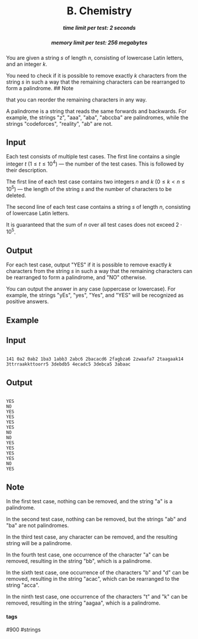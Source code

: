 <h1 style='text-align: center;'> B. Chemistry</h1>

<h5 style='text-align: center;'>time limit per test: 2 seconds</h5>
<h5 style='text-align: center;'>memory limit per test: 256 megabytes</h5>

You are given a string $s$ of length $n$, consisting of lowercase Latin letters, and an integer $k$.

You need to check if it is possible to remove exactly $k$ characters from the string $s$ in such a way that the remaining characters can be rearranged to form a palindrome. ## Note

 that you can reorder the remaining characters in any way.

A palindrome is a string that reads the same forwards and backwards. For example, the strings "z", "aaa", "aba", "abccba" are palindromes, while the strings "codeforces", "reality", "ab" are not.

## Input

Each test consists of multiple test cases. The first line contains a single integer $t$ ($1 \leq t \leq 10^4$) — the number of the test cases. This is followed by their description.

The first line of each test case contains two integers $n$ and $k$ ($0 \leq k < n \leq 10^5$) — the length of the string $s$ and the number of characters to be deleted.

The second line of each test case contains a string $s$ of length $n$, consisting of lowercase Latin letters.

It is guaranteed that the sum of $n$ over all test cases does not exceed $2 \cdot 10^5$.

## Output

For each test case, output "YES" if it is possible to remove exactly $k$ characters from the string $s$ in such a way that the remaining characters can be rearranged to form a palindrome, and "NO" otherwise.

You can output the answer in any case (uppercase or lowercase). For example, the strings "yEs", "yes", "Yes", and "YES" will be recognized as positive answers.

## Example

## Input


```

141 0a2 0ab2 1ba3 1abb3 2abc6 2bacacd6 2fagbza6 2zwaafa7 2taagaak14 3ttrraakkttoorr5 3debdb5 4ecadc5 3debca5 3abaac
```
## Output


```

YES
NO
YES
YES
YES
YES
NO
NO
YES
YES
YES
YES
NO
YES

```
## Note

In the first test case, nothing can be removed, and the string "a" is a palindrome.

In the second test case, nothing can be removed, but the strings "ab" and "ba" are not palindromes.

In the third test case, any character can be removed, and the resulting string will be a palindrome.

In the fourth test case, one occurrence of the character "a" can be removed, resulting in the string "bb", which is a palindrome.

In the sixth test case, one occurrence of the characters "b" and "d" can be removed, resulting in the string "acac", which can be rearranged to the string "acca".

In the ninth test case, one occurrence of the characters "t" and "k" can be removed, resulting in the string "aagaa", which is a palindrome.



#### tags 

#900 #strings 